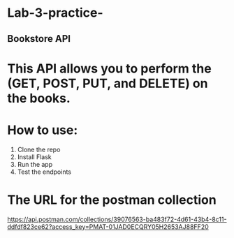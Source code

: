 # Lab-3-practice-

## Bookstore API

# This API allows you to perform the (GET, POST, PUT, and DELETE) on the books.

# How to use:
1. Clone the repo
2. Install Flask
3. Run the app
4. Test the endpoints 

# The URL for the postman collection 
https://api.postman.com/collections/39076563-ba483f72-4d61-43b4-8c11-ddfdf823ce62?access_key=PMAT-01JAD0ECQRY05H2653AJ88FF20
